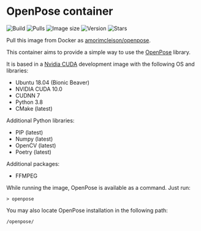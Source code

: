 # OpenPose container

![Build](https://img.shields.io/docker/cloud/build/amorimcleison/openpose.svg)
![Pulls](https://img.shields.io/docker/pulls/amorimcleison/openpose)
![Image size](https://img.shields.io/docker/image-size/amorimcleison/openpose)
![Version](https://img.shields.io/docker/v/amorimcleison/openpose)
![Stars](https://img.shields.io/docker/stars/amorimcleison/openpose)

Pull this image from Docker as [amorimcleison/openpose](https://hub.docker.com/r/amorimcleison/openpose).

This container aims to provide a simple way to use the [OpenPose](https://github.com/CMU-Perceptual-Computing-Lab/openpose) library.

It is based in a [Nvidia CUDA](https://hub.docker.com/r/nvidia/cuda/) development image with the following OS and libraries:
- Ubuntu 18.04 (Bionic Beaver)
- NVIDIA CUDA 10.0
- CUDNN 7
- Python 3.8
- CMake (latest)

Additional Python libraries:
- PIP (latest)
- Numpy (latest)
- OpenCV (latest)
- Poetry (latest)

Additional packages:
- FFMPEG

While running the image, OpenPose is available as a command. Just run:
```
> openpose
```

You may also locate OpenPose installation in the following path:
```
/openpose/
```
